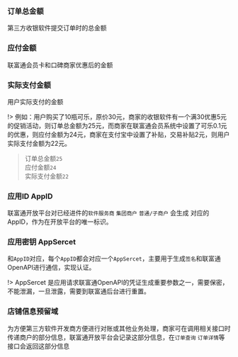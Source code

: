 ### 订单总金额
第三方收银软件提交订单时的总金额
### 应付金额
联富通会员卡和口碑商家优惠后的金额
### 实际支付金额
用户实际支付的金额

!> 例如：用户购买了10瓶可乐，原价30元，商家的收银软件有一个满30优惠5元的促销活动，则订单总金额为25元，而商家在联富通会员系统中设置了可乐0.1元的优惠，则应付金额为24元，商家在支付宝中设置了补贴，交易补贴2元，则用户实际支付金额为22元。

>订单总金额`25`<br>应付金额`24`<br>实际支付金额`22`

### 应用ID AppID
联富通开放平台对已经进件的`软件服务商` `集团商户` `普通/子商户` 会生成 对应的 AppID，作为在开放平台的唯一标识。

### 应用密钥 AppSercet
和`AppID`对应，每个`AppID`都会对应一个`AppSercet`，主要用于生成`签名`和联富通OpenAPI进行通信，实现认证。

!> AppSercet 是应用请求联富通OpenAPI的凭证生成重要参数之一，需要保密，不能泄漏，一旦泄露，需要到联富通后台进行重置。

### 店铺信息预留域
为方便第三方软件开发商方便进行对账或其他业务处理，商家可在调用相关接口时传递商户的部分信息，联富通开放平台会记录这部分信息，在`订单查询` `订单详情`等接口会返回这部分信息